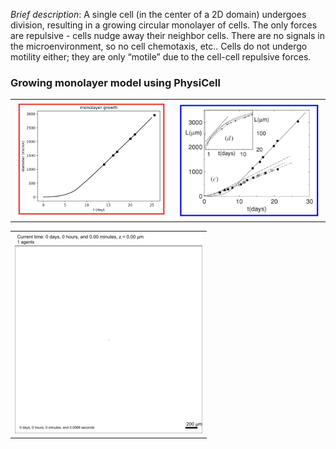 *Brief description*: A single cell (in the center of a 2D domain) undergoes division, resulting in a growing circular monolayer of cells. The only forces are repulsive - cells nudge away their neighbor cells. There are no signals in the microenvironment, so no cell chemotaxis, etc.. Cells do not undergo motility either; they are only “motile” due to the cell-cell repulsive forces.

### Growing monolayer model using PhysiCell
<table>
  <tr>
    <td> <img src="./growth_plot_physicell.png" width = 360px></td>
     <td> <img src="./growth_plot.png" width = 340px></td>
   </tr>
</table>

<table>
  <tr>
    <td> <img src="./monolayer.gif"></td>
   </tr>
</table>
